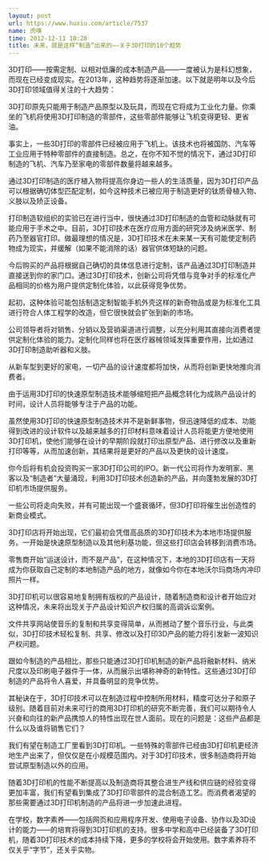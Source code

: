 ```yaml
---
layout: post
url: https://www.huxiu.com/article/7537
name: 虎嗅
time: 2012-12-11 10:28
title: 未来，就是这样“制造”出来的——关于3D打印的10个趋势
---
```

3D打印——按需定制、以相对低廉的成本制造产品——一度被认为是科幻想象，而现在已经变成现实。在2013年，这种趋势将逐渐加速。以下就是明年以及今后3D打印领域值得关注的十大趋势：

3D打印原先只能用于制造产品原型以及玩具，而现在它将成为工业化力量。你乘坐的飞机将使用3D打印制造的零部件，这些零部件能够让飞机变得更轻、更省油。

事实上，一些3D打印的零部件已经被应用于飞机上。该技术也将被国防、汽车等工业应用于特种零部件的直接制造。总之，在你不知不觉的情况下，通过3D打印制造的飞机、汽车乃至家电的零部件数量将越来越多。

通过3D打印制造的医疗植入物将提高你身边一些人的生活质量，因为3D打印产品可以根据确切体型匹配定制，如今这种技术已被应用于制造更好的钛质骨植入物、义肢以及矫正设备。

打印制造软组织的实验已在进行当中，很快通过3D打印制造的血管和动脉就有可能应用于手术之中。目前，3D打印技术在医疗应用方面的研究涉及纳米医学、制药乃至器官打印。做最理想的情况是，3D打印技术在未来某一天有可能使定制药物成为现实，并缓解（如果不能消除的话）器官供体短缺的问题。

今后购买的产品将根据自己确切的具体信息进行定制，该产品通过3D打印制造并直接送到你的家门口。通过3D打印技术，创新公司将凭借与竞争对手的标准化产品相同的价格为用户提供定制化体验，以此获得竞争优势。

起初，这种体验可能包括制造定制智能手机外壳这样的新奇物品或是为标准化工具进行符合人体工程学的改造，但它很快就会扩张到新的市场。

公司领导者将对销售、分销以及营销渠道进行调整，以充分利用其直接向消费者提供定制化体验的能力。定制化同样也将在医疗器械领域发挥重要作用，比如通过3D打印制造助听器和义肢。

从新车型到更好的家电，一切产品的设计速度都将加快，从而将创新更快地推向消费者。

由于运用3D打印的快速原型制造技术能够缩短把产品概念转化为成熟产品设计的时间，设计人员将能够专注于产品的功能。

虽然使用3D打印的快速原型制造技术并不是新鲜事物，但迅速降低的成本、功能得到改进的设计软件以及越来越多的打印材料意味着设计人员将能更方便地使用3D打印机，使他们能够在设计的早期阶段就打印出原型产品、进行修改以及重新打印等等，从而加速创新，其结果将是更好的产品以及更快的设计速度。

你今后将有机会投资购买一家3D打印公司的IPO。新一代公司将作为发明家、黑客以及“制造者”大量涌现，利用3D打印技术创造新的产品，并向蓬勃发展的3D打印机市场提供服务。

一些公司将走向失败，并有可能出现一个盛衰循环，但3D打印将催生出创造性的新商业模式。

3D打印店将开始出现，它们最初会凭借高品质的3D打印技术为本地市场提供服务。一开始是快速原型制造以及其他利基功能，但这些打印店会转移到消费市场。

零售商开始“运送设计，而不是产品”，在这种情况下，本地的3D打印店有一天将成为你获取自己定制的本地制造产品的地方，就像如今你在本地沃尔玛商场内冲印照片一样。

3D打印机可以很容易地复制拥有版权的产品设计，随着制造商和设计者开始应对这种情况，未来将出现关于产品设计知识产权归属的高调诉讼案例。

文件共享网站使音乐的复制和共享变得简单，从而撼动了整个音乐行业，与此类似，3D打印技术轻松复制、共享、修改以及打印3D产品的能力将引发新一波知识产权问题。

跟如今制造的产品相比，那些只能通过3D打印机制造的新产品将融新材料、纳米尺度以及印刷电子器件于一体，从而展示出堪称神奇的新特性。这些通过3D打印制造的产品将令人喜爱，并具备明显的竞争优势。

其秘诀在于，3D打印技术可以在制造过程中控制所用材料，精度可达分子和原子级别。随着目前对未来可行的商用3D打印机的研究不断完善，我们可以期待令人兴奋和向往的新产品携惊人的特性出现在世人面前。现在的问题是：这些产品都是什么以及谁将销售它们？

我们有望在制造工厂里看到3D打印机。一些特殊的零部件已经由3D打印机更经济地生产出来了，但仅仅是在小规模范围内。对于3D打印技术，很多制造商将开始尝试原型制造以外的应用。

随着3D打印机的性能不断提高以及制造商将其整合进生产线和供应链的经验变得更加丰富，我们有望看到集成了3D打印零部件的混合制造工艺。而消费者渴望的那些需要通过3D打印机制造的产品将进一步加速此进程。

在学校，数字素养——包括网页和应用程序开发、使用电子设备、协作以及3D设计的能力——的培育将得到3D打印机的支持。很多中学和高中已经装备了3D打印机，随着3D打印技术的成本持续下降，更多的学校将会开始使用。数字素养将不仅关乎“字节”，还关乎实物。

